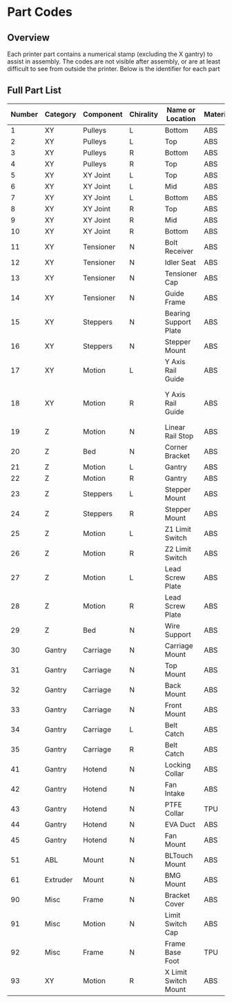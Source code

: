 # Part Codes

## Overview

Each printer part contains a numerical stamp (excluding the X gantry) to assist in assembly. The codes are not visible after assembly, or are at least difficult to see from outside the printer. Below is the identifier for each part

## Full Part List

| Number | Category | Component | Chirality | Name or Location      | Material | Qty | Note                    |
|--------|----------|-----------|-----------|-----------------------|----------|-----|-------------------------|
| 1      | XY       | Pulleys   | L         | Bottom                | ABS      | 1   |                         |
| 2      | XY       | Pulleys   | L         | Top                   | ABS      | 1   |                         |
| 3      | XY       | Pulleys   | R         | Bottom                | ABS      | 1   |                         |
| 4      | XY       | Pulleys   | R         | Top                   | ABS      | 1   |                         |
| 5      | XY       | XY Joint  | L         | Top                   | ABS      | 1   |                         |
| 6      | XY       | XY Joint  | L         | Mid                   | ABS      | 1   |                         |
| 7      | XY       | XY Joint  | L         | Bottom                | ABS      | 1   |                         |
| 8      | XY       | XY Joint  | R         | Top                   | ABS      | 1   |                         |
| 9      | XY       | XY Joint  | R         | Mid                   | ABS      | 1   |                         |
| 10     | XY       | XY Joint  | R         | Bottom                | ABS      | 1   |                         |
| 11     | XY       | Tensioner | N         | Bolt Receiver         | ABS      | 2   |                         |
| 12     | XY       | Tensioner | N         | Idler Seat            | ABS      | 2   |                         |
| 13     | XY       | Tensioner | N         | Tensioner Cap         | ABS      | 2   |                         |
| 14     | XY       | Tensioner | N         | Guide Frame           | ABS      | 2   |                         |
| 15     | XY       | Steppers  | N         | Bearing Support Plate | ABS      | 2   |                         |
| 16     | XY       | Steppers  | N         | Stepper Mount         | ABS      | 2   |                         |
| 17     | XY       | Motion    | L         | Y Axis Rail Guide     | ABS      | 1   |                         |
| 18     | XY       | Motion    | R         | Y Axis Rail Guide     | ABS      | 1   | Also limit switch mount |
| 19     | Z        | Motion    | N         | Linear Rail Stop      | ABS      | 2   |                         |
| 20     | Z        | Bed       | N         | Corner Bracket        | ABS      | 4   |                         |
| 21     | Z        | Motion    | L         | Gantry                | ABS      | 1   |                         |
| 22     | Z        | Motion    | R         | Gantry                | ABS      | 1   |                         |
| 23     | Z        | Steppers  | L         | Stepper Mount         | ABS      | 1   |                         |
| 24     | Z        | Steppers  | R         | Stepper Mount         | ABS      | 1   |                         |
| 25     | Z        | Motion    | L         | Z1 Limit Switch       | ABS      | 1   |                         |
| 26     | Z        | Motion    | R         | Z2 Limit Switch       | ABS      | 1   |                         |
| 27     | Z        | Motion    | L         | Lead Screw Plate      | ABS      | 1   |                         |
| 28     | Z        | Motion    | R         | Lead Screw Plate      | ABS      | 1   |                         |
| 29     | Z        | Bed       | N         | Wire Support          | ABS      | 1   |                         |
| 30     | Gantry   | Carriage  | N         | Carriage Mount        | ABS      | 1   |                         |
| 31     | Gantry   | Carriage  | N         | Top Mount             | ABS      | 1   |                         |
| 32     | Gantry   | Carriage  | N         | Back Mount            | ABS      | 1   |                         |
| 33     | Gantry   | Carriage  | N         | Front Mount           | ABS      | 1   |                         |
| 34     | Gantry   | Carriage  | L         | Belt Catch            | ABS      | 1   |                         |
| 35     | Gantry   | Carriage  | R         | Belt Catch            | ABS      | 1   |                         |
| 41     | Gantry   | Hotend    | N         | Locking Collar        | ABS      | 1   |                         |
| 42     | Gantry   | Hotend    | N         | Fan Intake            | ABS      | 1   |                         |
| 43     | Gantry   | Hotend    | N         | PTFE Collar           | TPU      | 1   |                         |
| 44     | Gantry   | Hotend    | N         | EVA Duct              | ABS      | 1   |                         |
| 45     | Gantry   | Hotend    | N         | Fan Mount             | ABS      | 1   |                         |
| 51     | ABL      | Mount     | N         | BLTouch Mount         | ABS      | 1   |                         |
| 61     | Extruder | Mount     | N         | BMG Mount             | ABS      | 1   |                         |
| 90     | Misc     | Frame     | N         | Bracket Cover         | ABS      | ?   |                         |
| 91     | Misc     | Motion    | N         | Limit Switch Cap      | ABS      | 5   |                         |
| 92     | Misc     | Frame     | N         | Frame Base Foot       | TPU      | 4   |                         |
| 93     | XY       | Motion    | R         | X Limit Switch Mount  | ABS      | 1   |                         |